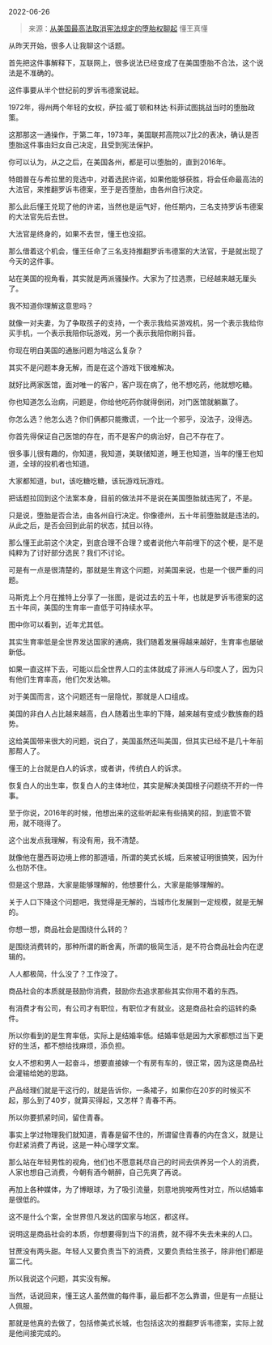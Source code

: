 2022-06-26

> 来源：[从美国最高法取消宪法规定的堕胎权聊起](http://mp.weixin.qq.com/s?__biz=MzU3NDc5Nzc0NQ==&mid=2247518670&idx=1&sn=d36f0a9a058eff2540aad95063ea2a5e&chksm=fd2e2b10ca59a206c57b821c5e9461d384b9def78393295c9201c1196854039ae02a372e0e61&scene=27#wechat_redirect)
> 懂王真懂

从昨天开始，很多人让我聊这个话题。

  

首先把这件事解释下，互联网上，很多说法已经变成了在美国堕胎不合法，这个说法是不准确的。  

  

这件事要从半个世纪前的罗诉韦德案说起。

  

1972年，得州两个年轻的女权，萨拉·威丁顿和林达·科菲试图挑战当时的堕胎政策。

  

这那那这一通操作，于第二年，1973年，美国联邦高院以7比2的表决，确认是否堕胎这件事由妇女自己决定，且受到宪法保护。

  

你可以认为，从之之后，在美国各州，都是可以堕胎的，直到2016年。  

  

特朗普在与希拉里的竞选中，对着选民许诺，如果他能够获胜，将会任命最高法的大法官，来推翻罗诉韦德案，至于是否堕胎，由各州自行决定。

  

那么此后懂王兑现了他的许诺，当然也是运气好，他任期内，三名支持罗诉韦德案的大法官先后去世。

  

大法官是终身的，如果不去世，懂王也没招。  

  

那么借着这个机会，懂王任命了三名支持推翻罗诉韦德案的大法官，于是就出现了今天的这件事。

  

站在美国的视角看，其实就是两派骚操作。大家为了拉选票，已经越来越无厘头了。  

  

我不知道你理解这意思吗？  

  

就像一对夫妻，为了争取孩子的支持，一个表示我给买游戏机，另一个表示我给你买手机，一个表示我陪你玩游戏，另一个表示我陪你刷抖音。

  

你现在明白美国的通胀问题为啥这么复杂？  

  

其实不是问题本身无解，而是在这个游戏下很难解决。

  

就好比两家医馆，面对唯一的客户，客户现在病了，他不想吃药，他就想吃糖。

  

你也知道怎么治病，问题是，你给他吃药你就得倒闭，对门医馆就躺赢了。

  

你怎么选？他怎么选？你们俩都只能撒谎，一个比一个邪乎，没法子，没得选。  

  

你首先得保证自己医馆的存在，而不是客户的病治好，自己不存在了。  

  

很多事儿很有趣的，你知道，我知道，美联储知道，睡王也知道，当年的懂王也知道，全球的投机者也知道。

  

大家都知道，but，该吃糖吃糖，该玩游戏玩游戏。

  

把话题拉回到这个法案本身，目前的做法并不是说在美国堕胎就违宪了，不是。

  

只是说，堕胎是否合法，由各州自行决定。你像德州，五十年前堕胎就是违法的。从此之后，是否会回到此前的状态，拭目以待。

  

那么懂王此前这个决定，到底合理不合理？或者说他六年前埋下的这个梗，是不是纯粹为了讨好部分选民？我们不讨论。

  

可是有一点是很清楚的，那就是生育这个问题，对美国来说，也是一个很严重的问题。  

  

马斯克上个月在推特上分享了一张图，是说过去的五十年，也就是罗诉韦德案的这五十年间，美国的生育率一直低于可持续水平。

  

  

图中你可以看到，近年尤其低。

  

其实生育率低是全世界发达国家的通病，我们随着发展得越来越好，生育率也屡破新低。

  

如果一直这样下去，可能以后全世界人口的主体就成了非洲人与印度人了，因为只有他们生育率高，他们欠发达嘛。  

  

对于美国而言，这个问题还有一层隐忧，那就是人口组成。  

  

美国的非白人占比越来越高，白人随着出生率的下降，越来越有变成少数族裔的趋势。  

  

这给美国带来很大的问题，说白了，美国虽然还叫美国，但其实已经不是几十年前那帮人了。  

  

懂王的上台就是白人的诉求，或者讲，传统白人的诉求。  

  

恢复白人的出生率，恢复白人的主体地位，其实是解决美国根子问题绕不开的一件事。  

  

至于你说，2016年的时候，他想出来的这些听起来有些搞笑的招，到底管不管用，就不晓得了。  

  

这个出发点我理解，有没有用，我不清楚。  

  

就像他在墨西哥边境上修的那道墙，所谓的美式长城，后来被证明很搞笑，因为什么也防不住。

  

但是这个思路，大家是能够理解的，他想要什么，大家是能够理解的。

  

关于人口下降这个问题吧，我觉得是无解的，当城市化发展到一定规模，就是无解的。

  

你想一想，商品社会是围绕什么转的？

  

是围绕消费转的，那种所谓的断舍离，所谓的极简生活，是不符合商品社会内在逻辑的。

  

人人都极简，什么没了？工作没了。  

  

商品社会的本质就是鼓励你消费，鼓励你去追求那些其实你用不着的东西。

  

有消费才有公司，有公司才有职位，有职位才有就业。这是商品社会的运转的条件。

  

所以你看到的是生育率低，实际上是结婚率低。结婚率低是因为大家都想过当下更好的生活，都不想给找麻烦，添负担。  

  

女人不想和男人一起奋斗，想要直接嫁一个有房有车的，很正常，因为这是商品社会灌输给她的思路。  

  

产品经理们就是干这行的，就是告诉你，一条裙子，如果你在20岁的时候买不起，那么到了40岁，就算买得起，又怎样？青春不再。

  

所以你要抓紧时间，留住青春。  

  

事实上学过物理我们就知道，青春是留不住的，所谓留住青春的内在含义，就是让你赶紧消费了再说，这是一种心理学文案。

  

那么站在年轻男性的视角，他们也不愿意耗尽自己的时间去供养另一个人的消费，人家也想自己消费，今朝有酒今朝醉，自己先爽了再说。  

  

再加上各种媒体，为了博眼球，为了吸引流量，刻意地挑唆两性对立，所以结婚率是很低的。  

  

这不是什么个案，全世界但凡发达的国家与地区，都这样。

  

说明这是商品社会的本质，你想要得到当下的消费，就不得不失去未来的人口。  

  

甘蔗没有两头甜。年轻人又要负责当下的消费，又要负责给生孩子，除非他们都是富二代。

  

所以我说这个问题，其实没有解。  

  

当然，话说回来，懂王这人虽然做的每件事，最后都不怎么靠谱，但是有一点挺让人佩服。  

  

那就是他真的去做了，包括修美式长城，也包括这次的推翻罗诉韦德案，实际上就是他间接完成的。

